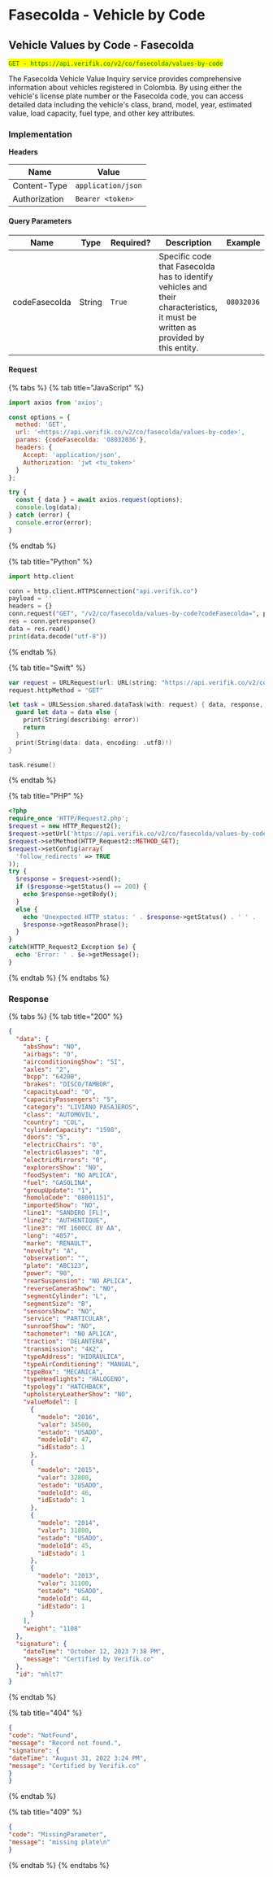 # Fasecolda - Vehicle by Code

## Vehicle Values by Code - Fasecolda

<mark style="color:green;">`GET - https://api.verifik.co/v2/co/fasecolda/values-by-code`</mark>

The Fasecolda Vehicle Value Inquiry service provides comprehensive information about vehicles registered in Colombia. By using either the vehicle's license plate number or the Fasecolda code, you can access detailed data including the vehicle's class, brand, model, year, estimated value, load capacity, fuel type, and other key attributes.

### Implementation

**Headers**

| Name          | Value              |
| ------------- | ------------------ |
| Content-Type  | `application/json` |
| Authorization | `Bearer <token>`   |

#### Query Parameters

<table><thead><tr><th width="165">Name</th><th width="87">Type</th><th width="110">Required?</th><th width="266">Description</th><th>Example</th></tr></thead><tbody><tr><td>codeFasecolda</td><td>String</td><td><code>True</code></td><td>Specific code that Fasecolda has to identify vehicles and their characteristics, it must be written as provided by this entity.</td><td><code>08032036</code></td></tr></tbody></table>

#### **Request**

{% tabs %}
{% tab title="JavaScript" %}

```javascript
import axios from 'axios';

const options = {
  method: 'GET',
  url: '<https://api.verifik.co/v2/co/fasecolda/values-by-code>',
  params: {codeFasecolda: '08032036'},
  headers: {
    Accept: 'application/json',
    Authorization: 'jwt <tu_token>'
  }
};

try {
  const { data } = await axios.request(options);
  console.log(data);
} catch (error) {
  console.error(error);
}
```

{% endtab %}

{% tab title="Python" %}

```python
import http.client

conn = http.client.HTTPSConnection("api.verifik.co")
payload = ''
headers = {}
conn.request("GET", "/v2/co/fasecolda/values-by-code?codeFasecolda=", payload, headers)
res = conn.getresponse()
data = res.read()
print(data.decode("utf-8"))
```

{% endtab %}

{% tab title="Swift" %}

```swift
var request = URLRequest(url: URL(string: "https://api.verifik.co/v2/co/fasecolda/values-by-code?codeFasecolda=")!,timeoutInterval: Double.infinity)
request.httpMethod = "GET"

let task = URLSession.shared.dataTask(with: request) { data, response, error in 
  guard let data = data else {
    print(String(describing: error))
    return
  }
  print(String(data: data, encoding: .utf8)!)
}

task.resume()

```

{% endtab %}

{% tab title="PHP" %}

```php
<?php
require_once 'HTTP/Request2.php';
$request = new HTTP_Request2();
$request->setUrl('https://api.verifik.co/v2/co/fasecolda/values-by-code?codeFasecolda=');
$request->setMethod(HTTP_Request2::METHOD_GET);
$request->setConfig(array(
  'follow_redirects' => TRUE
));
try {
  $response = $request->send();
  if ($response->getStatus() == 200) {
    echo $response->getBody();
  }
  else {
    echo 'Unexpected HTTP status: ' . $response->getStatus() . ' ' .
    $response->getReasonPhrase();
  }
}
catch(HTTP_Request2_Exception $e) {
  echo 'Error: ' . $e->getMessage();
}
```

{% endtab %}
{% endtabs %}

### **Response**

{% tabs %}
{% tab title="200" %}

```json
{
  "data": {
    "absShow": "NO",
    "airbags": "0",
    "airconditioningShow": "SI",
    "axles": "2",
    "bcpp": "64200",
    "brakes": "DISCO/TAMBOR",
    "capacityLoad": "0",
    "capacityPassengers": "5",
    "category": "LIVIANO PASAJEROS",
    "class": "AUTOMOVIL",
    "country": "COL",
    "cylinderCapacity": "1598",
    "doors": "5",
    "electricChairs": "0",
    "electricGlasses": "0",
    "electricMirrors": "0",
    "explorersShow": "NO",
    "foodSystem": "NO APLICA",
    "fuel": "GASOLINA",
    "groupUpdate": "1",
    "homoloCode": "08001151",
    "importedShow": "NO",
    "line1": "SANDERO [FL]",
    "line2": "AUTHENTIQUE",
    "line3": "MT 1600CC 8V AA",
    "long": "4057",
    "marke": "RENAULT",
    "novelty": "A",
    "observation": "",
    "plate": "ABC123",
    "power": "90",
    "rearSuspension": "NO APLICA",
    "reverseCameraShow": "NO",
    "segmentCylinder": "L",
    "segmentSize": "B",
    "sensorsShow": "NO",
    "service": "PARTICULAR",
    "sunroofShow": "NO",
    "tachometer": "NO APLICA",
    "traction": "DELANTERA",
    "transmission": "4X2",
    "typeAddress": "HIDRÁULICA",
    "typeAirConditioning": "MANUAL",
    "typeBox": "MECANICA",
    "typeHeadlights": "HALOGENO",
    "typology": "HATCHBACK",
    "upholsteryLeatherShow": "NO",
    "valueModel": [
      {
        "modelo": "2016",
        "valor": 34500,
        "estado": "USADO",
        "modeloId": 47,
        "idEstado": 1
      },
      {
        "modelo": "2015",
        "valor": 32800,
        "estado": "USADO",
        "modeloId": 46,
        "idEstado": 1
      },
      {
        "modelo": "2014",
        "valor": 31800,
        "estado": "USADO",
        "modeloId": 45,
        "idEstado": 1
      },
      {
        "modelo": "2013",
        "valor": 31100,
        "estado": "USADO",
        "modeloId": 44,
        "idEstado": 1
      }
    ],
    "weight": "1108"
  },
  "signature": {
    "dateTime": "October 12, 2023 7:38 PM",
    "message": "Certified by Verifik.co"
  },
  "id": "mhlt7"
}
```

{% endtab %}

{% tab title="404" %}

```json
{
"code": "NotFound",
"message": "Record not found.",
"signature": {
"dateTime": "August 31, 2022 3:24 PM",
"message": "Certified by Verifik.co"
}
}
```

{% endtab %}

{% tab title="409" %}

```json
{
"code": "MissingParameter",
"message": "missing plate\n"
}
```

{% endtab %}
{% endtabs %}
